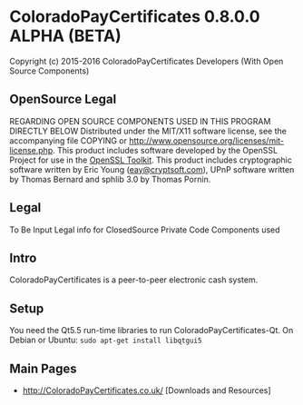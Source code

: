 ColoradoPayCertificates 0.8.0.0 ALPHA (BETA)
=======

Copyright (c) 2015-2016 ColoradoPayCertificates Developers (With Open Source Components)

OpenSource Legal
---------------------
REGARDING OPEN SOURCE COMPONENTS USED IN THIS PROGRAM DIRECTLY BELOW
Distributed under the MIT/X11 software license, see the accompanying
file COPYING or http://www.opensource.org/licenses/mit-license.php.
This product includes software developed by the OpenSSL Project for use in the [OpenSSL Toolkit](http://www.openssl.org/). This product includes
cryptographic software written by Eric Young ([eay@cryptsoft.com](mailto:eay@cryptsoft.com)), UPnP software written by Thomas Bernard and
sphlib 3.0 by Thomas Pornin.


Legal
---------------------
To Be Input Legal info for ClosedSource Private Code Components used

Intro
---------------------
ColoradoPayCertificates is a peer-to-peer electronic cash system.


Setup
---------------------
You need the Qt5.5 run-time libraries to run ColoradoPayCertificates-Qt. On Debian or Ubuntu:
	`sudo apt-get install libqtgui5`



Main Pages
---------------------
- http://ColoradoPayCertificates.co.uk/ [Downloads and Resources]

